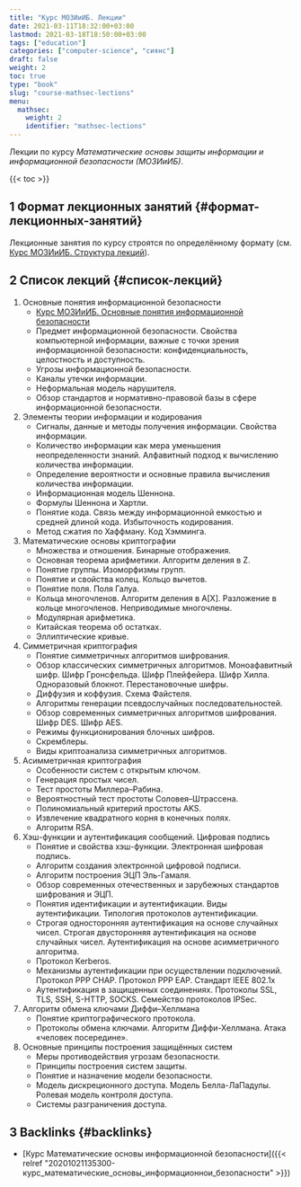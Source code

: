 ```yaml
---
title: "Курс МОЗИиИБ. Лекции"
date: 2021-03-11T18:32:00+03:00
lastmod: 2021-03-18T18:50:00+03:00
tags: ["education"]
categories: ["computer-science", "сиянс"]
draft: false
weight: 2
toc: true
type: "book"
slug: "course-mathsec-lections"
menu:
  mathsec:
    weight: 2
    identifier: "mathsec-lections"
---
```


Лекции по курсу _Математические основы защиты информации и информационной безопасности (МОЗИиИБ)_.

<!--more-->

{{< toc >}}


## <span class="section-num">1</span> Формат лекционных занятий {#формат-лекционных-занятий}

Лекционные занятия по курсу строятся по определённому формату (см. [Курс МОЗИиИБ. Структура лекций](20210318182700-курс_мозиииб_структура_лекции.md)).


## <span class="section-num">2</span> Список лекций {#список-лекций}

1.  Основные понятия информационной безопасности
    -   [Курс МОЗИиИБ. Основные понятия информационной безопасности](20210224124900-курс_мозиииб_основные_понятия_информационнои_безопасности.md)
    -   Предмет информационной безопасности. Свойства компьютерной информации, важные с точки зрения информационной безопасности: конфиденциальность, целостность и доступность.
    -   Угрозы информационной безопасности.
    -   Каналы утечки информации.
    -   Неформальная модель нарушителя.
    -   Обзор стандартов и нормативно-правовой базы в сфере информационной безопасности.
2.  Элементы теории информации и кодирования
    -   Сигналы, данные и методы получения информации. Свойства информации.
    -   Количество информации как мера уменьшения неопределенности знаний. Алфавитный подход к вычислению количества информации.
    -   Определение вероятности и основные правила вычисления количества информации.
    -   Информационная модель Шеннона.
    -   Формулы Шеннона и Хартли.
    -   Понятие кода. Связь между информационной емкостью и средней длиной кода. Избыточность кодирования.
    -   Метод сжатия по Хаффману. Код Хэмминга.
3.  Математические основы криптографии
    -   Множества и отношения. Бинарные отображения.
    -   Основная теорема арифметики. Алгоритм деления в Z.
    -   Понятие группы. Изоморфизмы групп.
    -   Понятие и свойства колец. Кольцо вычетов.
    -   Понятие поля. Поля Галуа.
    -   Кольца многочленов. Алгоритм деления в A[X]. Разложение в кольце многочленов. Неприводимые многочлены.
    -   Модулярная арифметика.
    -   Китайская теорема об остатках.
    -   Эллиптические кривые.
4.  Симметричная криптография
    -   Понятие симметричных алгоритмов шифрования.
    -   Обзор классических симметричных алгоритмов. Моноафавитный шифр. Шифр Гронсфельда. Шифр Плейфейера. Шифр Хилла. Одноразовый блокнот. Перестановочные шифры.
    -   Диффузия и коффузия. Схема Файстеля.
    -   Алгоритмы генерации псевдослучайных последовательностей.
    -   Обзор современных симметричных алгоритмов шифрования. Шифр DES. Шифр AES.
    -   Режимы функционирования блочных шифров.
    -   Скремблеры.
    -   Виды криптоанализа симметричных алгоритмов.
5.  Асимметричная криптография
    -   Особенности систем с открытым ключом.
    -   Генерация простых чисел.
    -   Тест простоты Миллера–Рабина.
    -   Вероятностный тест простоты Соловея–Штрассена.
    -   Полиномиальный критерий простоты AKS.
    -   Извлечение квадратного корня в конечных полях.
    -   Алгоритм RSA.
6.  Хэш-функции и аутентификация сообщений. Цифровая подпись
    -   Понятие и свойства хэш-функции. Электронная шифровая подпись.
    -   Алгоритм создания электронной цифровой подписи.
    -   Алгоритм построения ЭЦП Эль-Гамаля.
    -   Обзор современных отечественных и зарубежных стандартов шифрования и ЭЦП.
    -   Понятия идентификации и аутентификации. Виды аутентификации. Типология протоколов аутентификации.
    -   Строгая односторонняя аутентификация на основе случайных чисел. Строгая двусторонняя аутентификация на основе случайных чисел. Аутентификация на основе асимметричного алгоритма.
    -   Протокол Kerberos.
    -   Механизмы аутентификации при осуществлении подключений. Протокол PPP CHAP. Протокол PPP EAP. Стандарт IEEE 802.1x
    -   Аутентификация в защищенных соединениях. Протоколы SSL, TLS, SSH, S-HTTP, SOCKS. Семейство протоколов IPSec.
7.  Алгоритм обмена ключами Диффи–Хеллмана
    -   Понятие криптографического протокола.
    -   Протоколы обмена ключами. Алгоритм Диффи-Хеллмана. Атака «человек посередине».
8.  Основные принципы построения защищённых систем
    -   Меры противодействия угрозам безопасности.
    -   Принципы построения систем защиты.
    -   Понятие и назначение модели безопасности.
    -   Модель дискреционного доступа. Модель Белла-ЛаПадулы. Ролевая модель контроля доступа.
    -   Системы разграничения доступа.


## <span class="section-num">3</span> Backlinks {#backlinks}

-   [Курс Математические основы информационной безопасности]({{< relref "20201021135300-курс_математические_основы_информационнои_безопасности" >}})
